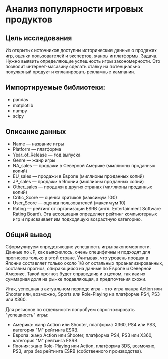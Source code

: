 # Анализ популярности игровых продуктов

## Цель исследования

Из открытых источников доступны исторические данные о продажах игр, оценки пользователей и экспертов, жанры и платформы.
Задача. Нужно выявить определяющие успешность игры закономерности. Это позволит интернет-магазину сделать ставку на потенциально популярный продукт и спланировать рекламные кампании.


## Импортируемые библиотеки:
- pandas
- matplotlib
- numpy
- scipy

## Описание данных

- Name — название игры
- Platform — платформа
- Year_of_Release — год выпуска
- Genre — жанр игры
- NA_sales — продажи в Северной Америке (миллионы проданных копий)
- EU_sales — продажи в Европе (миллионы проданных копий)
- JP_sales — продажи в Японии (миллионы проданных копий)
- Other_sales — продажи в других странах (миллионы проданных копий)
- Critic_Score — оценка критиков (максимум 100)
- User_Score — оценка пользователей (максимум 10)
- Rating — рейтинг от организации ESRB (англ. Entertainment Software Rating Board). Эта ассоциация определяет рейтинг компьютерных игр и присваивает им подходящую возрастную категорию.

## Общий вывод 
Сформулируем определяющие успешность игры закономерности.
Данные по JP, как выяснилось, очень специфичны и подходят для прогнозов только в этой стране. Учитывая, что уровень продаж в Японии составляет только около 1/8 от остальных проанализированных, составим прогноз, опирающийся на данные по Европе и Северной Америке. Такой прогноз будет справедлив и в целом, так как их суммарная доля на рынке подавляющая, а предпочтения схожи.

Итак, успешная в актуальном периоде игра - это игра жанра Action или Shooter или, возможно, Sports или Role-Playing на платформе PS4, PS3 или X360.

Для регионов по отдельности попробуем спрогнозировать "успешность" игры:
- Америка: жанр Action или Shooter, платформа Х360, PS4 или PS3, категория "М" рейтинга ESRB. 
- Европа:  жанр Action или Shooter, платформа PS4, PS3 или Х360, категория "М" рейтинга ESRB.
- Япония:  жанр Role-Playing или Action, платформа 3DS, возможно, PS3, игра без рейтинга ESRB (собственного производства).
